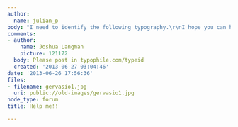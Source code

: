```yaml
---
author:
  name: julian_p
body: "I need to identify the following typography.\r\nI hope you can help me.\r\nthanks"
comments:
- author:
    name: Joshua Langman
    picture: 121172
  body: Please post in typophile.com/typeid
  created: '2013-06-27 03:04:46'
date: '2013-06-26 17:56:36'
files:
- filename: gervasio1.jpg
  uri: public://old-images/gervasio1.jpg
node_type: forum
title: Help me!!

---
```


